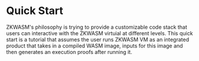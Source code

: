 # Quick Start

ZKWASM's philosophy is trying to provide a customizable code stack that users can interactive with the ZKWASM virtuial at different levels. This quick start is a tutorial that assumes the user runs ZKWASM VM as an integrated product that takes in a compiled WASM image, inputs for this image and then generates an execution proofs after running it.
